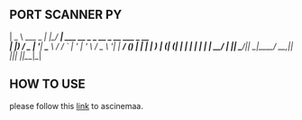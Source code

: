 ## PORT SCANNER PY


|  _ \ ___  _ __| |_/ ___|  ___ __ _ _ __  _ __   ___ _ __  
| |_) / _ \| '__| __\___ \ / __/ _` | '_ \| '_ \ / _ \ '__|
|  __/ (_) | |  | |_ ___) | (_| (_| | | | | | | |  __/ |
|_|   \___/|_|   \__|____/ \___\__,_|_| |_|_| |_|\___|_|                                                        
                                                                 

## HOW TO USE
please follow this <a href="https://asciinema.org/a/288170">link</a> to ascinemaa.
